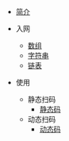 * [简介](/)
* 入网
  * [数组](data-structure/array/)
  * [字符串](data-structure/string/)
  * [链表](data-structure/linked_list/)
 
* 使用
  * 静态扫码
    * [静态码](st/st.md)
  * 动态扫码
    * [动态码](rt/rt.md)
    

